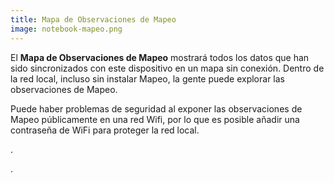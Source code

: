 ```yaml
---
title: Mapa de Observaciones de Mapeo
image: notebook-mapeo.png
---
```


El **Mapa de Observaciones de Mapeo** mostrará todos los datos que han sido sincronizados con este dispositivo en un mapa sin conexión. Dentro de la red local, incluso sin instalar Mapeo, la gente puede explorar las observaciones de Mapeo.

Puede haber problemas de seguridad al exponer las observaciones de Mapeo públicamente en una red Wifi, por lo que es posible <app-button :inline="true" localurl=":8086/all/docs.earthdefenderstoolkit.com/device-usage/customizing-experience">añadir una contraseña de WiFi</app-button> para proteger la red local.

<app-button :color="true" localurl=":8084" text="Explore Observations"></app-button>.

<app-button localurl=":8086/all/https://docs.earthdefenderstoolkit.com/device-usage/bundled-applications/mapeo-data-hub/observations-map" text="Read documentation"></app-button>.
